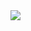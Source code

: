<img src="https://user-images.githubusercontent.com/80210946/208120501-03cc4ca2-22f2-4c7e-8325-4fa105f7955f.png" />
